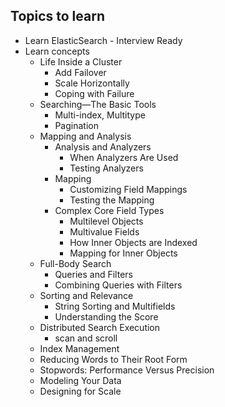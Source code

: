 ## Topics to learn
- Learn ElasticSearch - Interview Ready
- Learn concepts 
	- Life Inside a Cluster
		- Add Failover
		- Scale Horizontally
		- Coping with Failure
	- Searching—The Basic Tools
		- Multi-index, Multitype
		- Pagination
	- Mapping and Analysis
		- Analysis and Analyzers
			- When Analyzers Are Used
			- Testing Analyzers
		- Mapping
			- Customizing Field Mappings
			- Testing the Mapping
		- Complex Core Field Types
			- Multilevel Objects
			- Multivalue Fields
			- How Inner Objects are Indexed
			- Mapping for Inner Objects
	- Full-Body Search
		- Queries and Filters
		- Combining Queries with Filters
	- Sorting and Relevance
		- String Sorting and Multifields
		- Understanding the Score
	- Distributed Search Execution
		- scan and scroll
	- Index Management
	- Reducing Words to Their Root Form
	- Stopwords: Performance Versus Precision
	- Modeling Your Data
	- Designing for Scale
